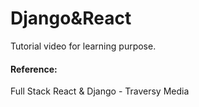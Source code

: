 # Django&React
Tutorial video for learning purpose.

#### Reference:
Full Stack React & Django - Traversy Media
